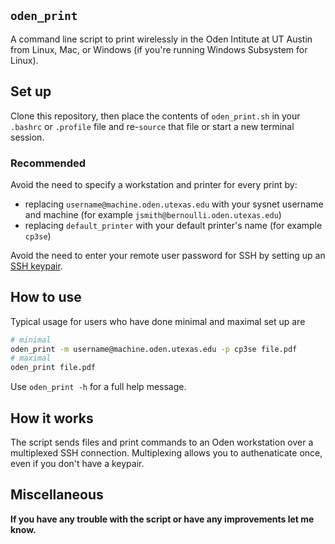 ## `oden_print`

A command line script to print wirelessly in the Oden Intitute at UT Austin from Linux, Mac, or Windows (if you're running Windows Subsystem for Linux).


## Set up

Clone this repository, then place the contents of `oden_print.sh` in your `.bashrc` or `.profile` file and re-`source` that file or start a new terminal session.

### Recommended
Avoid the need to specify a workstation and printer for every print by:
- replacing `username@machine.oden.utexas.edu` with your sysnet username and machine (for example `jsmith@bernoulli.oden.utexas.edu`)
- replacing `default_printer` with your default printer's name (for example `cp3se`)

Avoid the need to enter your remote user password for SSH by setting up an
[SSH keypair](https://www.oden.utexas.edu/sysdocs/ssh/index.html).


## How to use

Typical usage for users who have done minimal and maximal set up are
```bash
# minimal
oden_print -m username@machine.oden.utexas.edu -p cp3se file.pdf
# maximal
oden_print file.pdf
```

Use `oden_print -h` for a full help message.


## How it works

The script sends files and print commands to an Oden workstation over a multiplexed SSH connection.
Multiplexing allows you to authenaticate once, even if you don't have a keypair.


## Miscellaneous

**If you have any trouble with the script or have any improvements let me know.**
